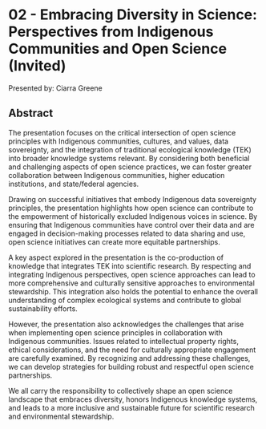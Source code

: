 # 02 - 	Embracing Diversity in Science: Perspectives from Indigenous Communities and Open Science (Invited)

Presented by: Ciarra Greene

## Abstract 
The presentation focuses on the critical intersection of open science principles with Indigenous communities, cultures, and values, data sovereignty, and the integration of traditional ecological knowledge (TEK) into broader knowledge systems relevant. By considering both beneficial and challenging aspects of open science practices, we can foster greater collaboration between Indigenous communities, higher education institutions, and state/federal agencies.

Drawing on successful initiatives that embody Indigenous data sovereignty principles, the presentation highlights how open science can contribute to the empowerment of historically excluded Indigenous voices in science. By ensuring that Indigenous communities have control over their data and are engaged in decision-making processes related to data sharing and use, open science initiatives can create more equitable partnerships.

A key aspect explored in the presentation is the co-production of knowledge that integrates TEK into scientific research. By respecting and integrating Indigenous perspectives, open science approaches can lead to more comprehensive and culturally sensitive approaches to environmental stewardship. This integration also holds the potential to enhance the overall understanding of complex ecological systems and contribute to global sustainability efforts.

However, the presentation also acknowledges the challenges that arise when implementing open science principles in collaboration with Indigenous communities. Issues related to intellectual property rights, ethical considerations, and the need for culturally appropriate engagement are carefully examined. By recognizing and addressing these challenges, we can develop strategies for building robust and respectful open science partnerships.

We all carry the responsibility to collectively shape an open science landscape that embraces diversity, honors Indigenous knowledge systems, and leads to a more inclusive and sustainable future for scientific research and environmental stewardship.
